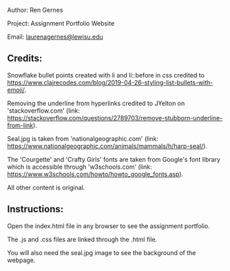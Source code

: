 Author: Ren Gernes

Project: Assignment Portfolio Website

Email: laurenagernes@lewisu.edu

## Credits: 

Snowflake bullet points created with li and li::before in css credited to https://www.clairecodes.com/blog/2019-04-26-styling-list-bullets-with-emoji/. 

Removing the underline from hyperlinks credited to JYelton on 'stackoverflow.com' (link: https://stackoverflow.com/questions/2789703/remove-stubborn-underline-from-link). 

Seal.jpg is taken from 'nationalgeographic.com' (link: https://www.nationalgeographic.com/animals/mammals/h/harp-seal/). 

The 'Courgette' and 'Crafty Girls' fonts are taken from Google's font library which is accessible through 'w3schools.com' (link: https://www.w3schools.com/howto/howto_google_fonts.asp). 

All other content is original.

## Instructions:

Open the index.html file in any browser to see the assignment portfolio. 

The .js and .css files are linked through the .html file. 

You will also need the seal.jpg image to see the background of the webpage. 

